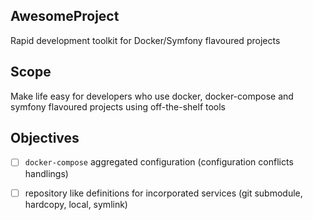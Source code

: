 AwesomeProject
---
Rapid development toolkit for Docker/Symfony flavoured projects


## Scope

Make life easy for developers who use docker, docker-compose and symfony flavoured projects using off-the-shelf tools

## Objectives

- [ ] `docker-compose` aggregated configuration (configuration conflicts handlings)
- [ ] repository like definitions for incorporated services (git submodule, hardcopy, local, symlink)


